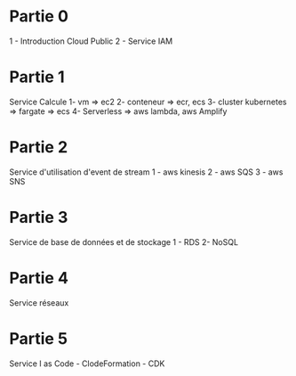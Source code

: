 # Partie 0

1 - Introduction Cloud Public
2 - Service IAM

# Partie 1
Service Calcule
    1- vm => ec2
    2- conteneur => ecr, ecs
    3- cluster kubernetes => fargate => ecs
    4- Serverless => aws lambda, aws Amplify

# Partie 2
Service d'utilisation d'event de stream
    1 - aws kinesis
    2 - aws SQS
    3 - aws SNS

# Partie 3
Service de base de données et de stockage
    1 - RDS
    2-  NoSQL

# Partie 4
Service réseaux

# Partie 5
Service I as Code
    - ClodeFormation
    - CDK
